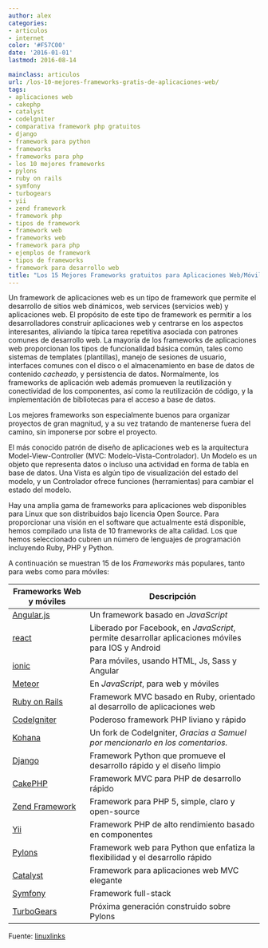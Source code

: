 ```yaml
---
author: alex
categories:
- articulos
- internet
color: '#F57C00'
date: '2016-01-01'
lastmod: 2016-08-14

mainclass: articulos
url: /los-10-mejores-frameworks-gratis-de-aplicaciones-web/
tags:
- aplicaciones web
- cakephp
- catalyst
- codelgniter
- comparativa framework php gratuitos
- django
- framework para python
- frameworks
- frameworks para php
- los 10 mejores frameworks
- pylons
- ruby on rails
- symfony
- turbogears
- yii
- zend framework
- framework php
- tipos de framework
- framework web
- frameworks web
- framework para php
- ejemplos de framework
- tipos de frameworks
- framework para desarrollo web
title: "Los 15 Mejores Frameworks gratuitos para Aplicaciones Web/Móvil [Actualizado]"
---
```


Un framework de aplicaciones web es un tipo de framework que permite el desarrollo de sitios web dinámicos, web services (servicios web) y aplicaciones web. El propósito de este tipo de framework es permitir a los desarrolladores construir aplicaciones web y centrarse en los aspectos interesantes, aliviando la típica tarea repetitiva asociada con patrones comunes de desarrollo web. La mayoría de los frameworks de aplicaciones web proporcionan los tipos de funcionalidad básica común, tales como sistemas de templates (plantillas), manejo de sesiones de usuario, interfaces comunes con el disco o el almacenamiento en base de datos de contenido *cacheado*, y persistencia de datos. Normalmente, los frameworks de aplicación web además promueven la reutilización y conectividad de los componentes, así como la reutilización de código, y la implementación de bibliotecas para el acceso a base de datos.

Los mejores frameworks son especialmente buenos para organizar proyectos de gran magnitud, y a su vez tratando de mantenerse fuera del camino, sin imponerse por sobre el proyecto.

El más conocido patrón de diseño de aplicaciones web es la arquitectura Model-View-Controller (MVC: Modelo-Vista-Controlador). Un Modelo es un objeto que representa datos o incluso una actividad en forma de tabla en base de datos. Una Vista es algún tipo de visualización del estado del modelo, y un Controlador ofrece funciones (herramientas) para cambiar el estado del modelo.

Hay una amplia gama de frameworks para aplicaciones web disponibles para Linux que son distribuidos bajo licencia Open Source. Para proporcionar una visión en el software que actualmente está disponible, hemos compilado una lista de 10 frameworks de alta calidad. Los que hemos seleccionado cubren un número de lenguajes de programación incluyendo Ruby, PHP y Python.

A continuación se muestran 15 de los _Frameworks_ más populares, tanto para webs como para móviles:

<!--more--><!--ad-->

| Frameworks Web y móviles                                                                      | Descripción                                                      |
| --------------------------------------------------------------------------------------------  | ----------------------------------------------------------------
| [Angular.js](https://angularjs.org/)                                                          | Un framework basado en _JavaScript_ |
| [react](https://facebook.github.io/react/)                                                    | Liberado por Facebook, en _JavaScript_, permite desarrollar aplicaciones móviles para IOS y Android|
| [ionic](http://ionicframework.com/)                                                           | Para móviles, usando HTML, Js, Sass y Angular |
| [Meteor](https://www.meteor.com/)                                                             | En _JavaScript_, para web y móviles |
| [Ruby on Rails](http://www.linuxlinks.com/article/20120525000539219/RubyonRails.html)         | Framework MVC basado en Ruby, orientado al desarrollo de aplicaciones web |
| [CodeIgniter](http://www.linuxlinks.com/article/20120525000531497/CodeIgniter.html)           | Poderoso framework PHP liviano y rápido |
| [Kohana](http://kohanaframework.org/)                                                         | Un fork de CodeIgniter, _Gracias a Samuel por mencionarlo en los comentarios._ |
| [Django](http://www.linuxlinks.com/article/20120525000545879/Django.html)                     | Framework Python que promueve el desarrollo rápido y el diseño limpio |
| [CakePHP](http://www.linuxlinks.com/article/20120525000252509/CakePHP.html)                   | Framework MVC para PHP de desarrollo rápido |
| [Zend Framework](http://www.linuxlinks.com/article/20120525000536311/ZendFramework.html)      | Framework para PHP 5, simple, claro y open-source |
| [Yii](http://www.linuxlinks.com/article/2012052500054269/Yii.html)                            | Framework PHP de alto rendimiento basado en componentes |
| [Pylons](http://www.linuxlinks.com/article/2012052500055227/Pylons.html)                      | Framework web para Python que enfatiza la flexibilidad y el desarrollo rápido |
| [Catalyst](http://www.linuxlinks.com/article/20120525000602635/Catalyst.html)                 | Framework para aplicaciones web MVC elegante |
| [Symfony](http://www.linuxlinks.com/article/20120525000534344/Symfony.html)                   | Framework full-stack |
| [TurboGears](http://www.linuxlinks.com/article/20120525000548217/TurboGears.html)             | Próxima generación construido sobre Pylons |

Fuente: <a href="http://www.linuxlinks.com/article/20120525000054705/ApplicationFrameworks.html" target="_blank">linuxlinks</a>
